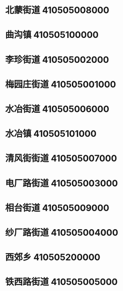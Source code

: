 # 北蒙街道 410505008000
# 曲沟镇 410505100000
# 李珍街道 410505002000
# 梅园庄街道 410505001000
# 水冶街道 410505006000
# 水冶镇 410505101000
# 清风街街道 410505007000
# 电厂路街道 410505003000
# 相台街道 410505009000
# 纱厂路街道 410505004000
# 西郊乡 410505200000
# 铁西路街道 410505005000
